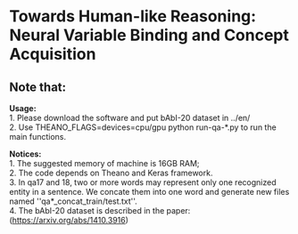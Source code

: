 Towards Human-like Reasoning: Neural Variable Binding and Concept Acquisition    
============================================================================  
**Note that:**  
---------------------------------------------------------------------------- 
**Usage:**  
    1. Please download the software and put bAbI-20 dataset in ../en/    
    2. Use THEANO_FLAGS=devices=cpu/gpu python run-qa-*.py to run the main functions.      
    
**Notices:**  
    1. The suggested memory of machine is 16GB RAM;    
    2. The code depends on Theano and Keras framework.    
    3. In qa17 and 18, two or more words may represent only one recognized entity in a sentence. We concate them into one word and generate new files named ''qa*_concat_train/test.txt''.    
    4. The bAbI-20 dataset is described in the paper:(https://arxiv.org/abs/1410.3916)    
